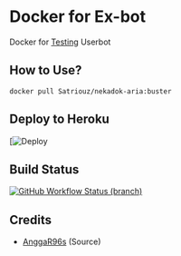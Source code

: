# Docker for Ex-bot
Docker for [Testing](https://github.com/Ncode2014/nikabut) Userbot

## How to Use?
```
docker pull Satriouz/nekadok-aria:buster
```
## Deploy to Heroku
[![Deploy](https://heroku.com/deploy?template=https://github.com/Satriouz/nekadok-aria)

## Build Status
<a href="https://github.com/Satriouz/nekadok-aria/actions?query=branch%3Amain"> <img alt="GitHub Workflow Status (branch)" src="https://img.shields.io/github/workflow/status/Ncode2014/nekadok/Docker%20Build/main?color=blue&label=Docker%20build&logo=github%20actions&logoColor=green&style=for-the-badge" /></a>

## Credits
* [AnggaR96s](https://github.com/AnggaR96s) (Source)

